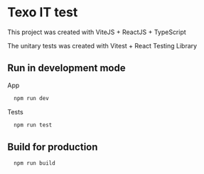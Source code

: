 
# Texo IT test

This project was created with ViteJS + ReactJS + TypeScript

The unitary tests was created with Vitest + React Testing Library

## Run in development mode

App

```bash
  npm run dev
```

Tests

```bash
  npm run test
```

## Build for production

```bash
  npm run build
```